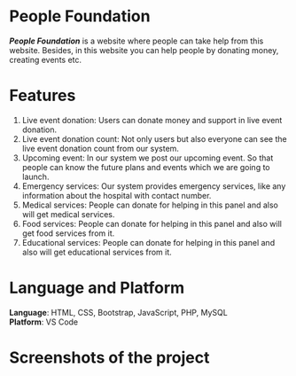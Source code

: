 # People Foundation
***People Foundation*** is a website where people can take help from this website. 
Besides, in this website you can help people by donating money, creating events etc.

# Features
1) Live event donation: Users can donate money and support in live event
donation.
2) Live event donation count: Not only users but also everyone can see the live
event donation count from our system.
3) Upcoming event: In our system we post our upcoming event. So that people can
know the future plans and events which we are going to launch.
4) Emergency services: Our system provides emergency services, like any
information about the hospital with contact number.
5) Medical services: People can donate for helping in this panel and also will get medical services.
6) Food services: People can donate for helping in this panel and also will get food services from it.
7) Educational services: People can donate for helping in this panel and also will get educational services from it.

# Language and Platform 
**Language**: HTML, CSS, Bootstrap, JavaScript, PHP, MySQL</br>
**Platform**: VS Code

# Screenshots of the project

